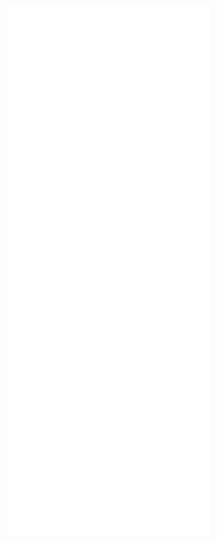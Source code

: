 <img alt="🦑" align="left" width="400px" src="https://github.com/BlueskyClouds/BlueSkyClouds/blob/master/metrics.svg">
<img alt="🦑" align="left" width="400px" src="https://github.com/BlueskyClouds/BlueSkyClouds/blob/master/metrics.additional.svg">